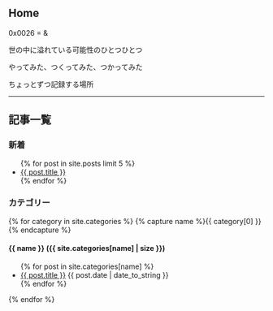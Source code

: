 ## Home

0x0026 = & 

世の中に溢れている可能性のひとつひとつ

やってみた、つくってみた、つかってみた

ちょっとずつ記録する場所

---

<h2>記事一覧</h2>

<h3>新着</h3>

<ul>
  {% for post in site.posts limit 5 %}
    <li>
      <a href="{{ post.url }}">{{ post.title }}</a>
    </li>
  {% endfor %}
</ul>


<h3>カテゴリー</h3>
  
{% for category in site.categories %}
  {% capture name %}{{ category[0] }}{% endcapture %}
  <h4>{{ name }} ({{ site.categories[name] | size }})</h4>
  <ul class="posts">
  {% for post in site.categories[name] %}
    <li>
      <a class="post-link" href="{{ post.url | prepend: site.baseurl }}">{{ post.title }}</a>
      <span class="post-date">{{ post.date | date_to_string }}</span>
    </li>
  {% endfor %}
  </ul>
{% endfor %}
